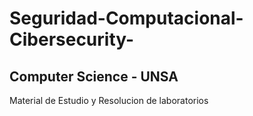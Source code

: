 # Seguridad-Computacional-Cibersecurity-
## Computer Science - UNSA
Material de Estudio y Resolucion de laboratorios 

